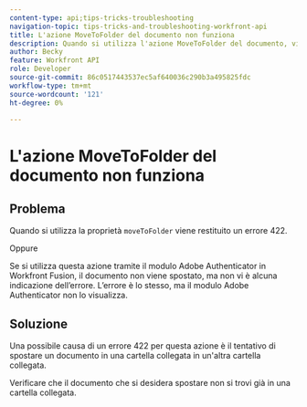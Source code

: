 ```yaml
---
content-type: api;tips-tricks-troubleshooting
navigation-topic: tips-tricks-and-troubleshooting-workfront-api
title: L'azione MoveToFolder del documento non funziona
description: Quando si utilizza l'azione MoveToFolder del documento, viene restituito un errore 422.
author: Becky
feature: Workfront API
role: Developer
source-git-commit: 86c0517443537ec5af640036c290b3a495825fdc
workflow-type: tm+mt
source-wordcount: '121'
ht-degree: 0%

---
```



# L&#39;azione MoveToFolder del documento non funziona

## Problema

Quando si utilizza la proprietà `moveToFolder` viene restituito un errore 422.

Oppure

Se si utilizza questa azione tramite il modulo Adobe Authenticator in Workfront Fusion, il documento non viene spostato, ma non vi è alcuna indicazione dell’errore. L’errore è lo stesso, ma il modulo Adobe Authenticator non lo visualizza.

## Soluzione

Una possibile causa di un errore 422 per questa azione è il tentativo di spostare un documento in una cartella collegata in un&#39;altra cartella collegata.

Verificare che il documento che si desidera spostare non si trovi già in una cartella collegata.
